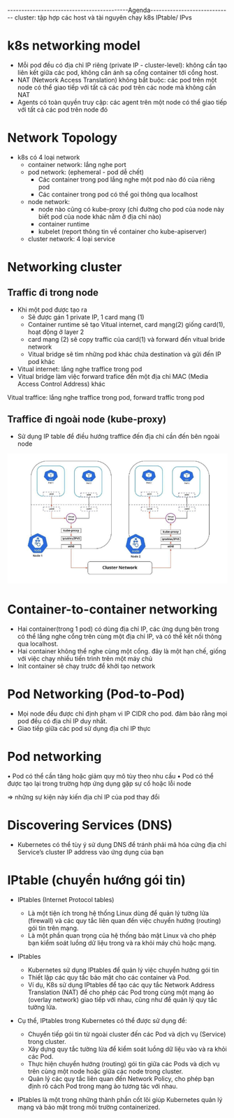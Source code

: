 -------------------------------------------Agenda-----------------------------
cluster: tập hợp các host và tài nguyên chạy k8s
IPtable/ IPvs
# k8s networking model
- Mỗi pod đều có địa chỉ IP riêng (private IP - cluster-level): không cần tạo liên kết giữa các pod, không cần ánh sạ cổng container tới cổng host.
- NAT (Network Access Translation) không bắt buộc: các pod trên một node có thể giao tiếp với tất cả các pod trên các node mà không cần NAT
- Agents có toàn quyền truy cập: các agent trên một node có thể giao tiếp với tất cả các pod trên node đó

# Network Topology
- k8s có 4 loại network
    + container network: lắng nghe port
    + pod network: (ephemeral - pod dễ chết)
        + Các container trong pod lắng nghe một pod nào đó của riêng pod
        + Các container trong pod có thể goi thông qua localhost
    + node network: 
        + node nào cũng có kube-proxy (chỉ đường cho pod của node này biết pod của node khác nằm ở địa chỉ nào)
        + container runtime
        + kubelet (report thông tin về container cho kube-apiserver)
    + cluster network: 4 loại service

# Networking cluster

## Traffic đi trong node
- Khi một pod được tạo ra
    + Sẽ được gán 1 private IP, 1 card mạng (1)
    + Container runtime sẽ tạo Vitual internet, card mạng(2) giống card(1), hoạt động ở layer 2 
    + card mạng (2) sẽ copy traffic của card(1) và forward đến vitual bride network
    + Vitual bridge sẽ tìm những pod khác chứa destination và gửi đến IP pod khác
- Vitual internet: lắng nghe traffice trong pod
- Vitual bridge làm việc forward trafice đến một địa chỉ MAC (Media Access Control Address) khác

Vitual traffice: lắng nghe traffice trong pod, forward traffic trong pod

## Traffice đi ngoài node (kube-proxy)
- Sử dụng IP table để điều hướng traffice đến địa chỉ cần đến bên ngoài node


![alt](4_networking_cluster.png)

# Container-to-container networking
- Hai container(trong 1 pod) có dùng địa chỉ IP, các ứng dụng bên trong có thể lắng nghe cổng trên cùng một địa chỉ IP, và có thể kết nối thông qua localhost.
- Hai container không thể nghe cùng một cổng. đây là một hạn chế, giống với việc chạy nhiều tiến trình trên một máy chủ
- Init container sẽ chạy trước để khởi tạo network

# Pod Networking (Pod-to-Pod)
- Mọi node đều được chỉ định phạm vi IP CIDR cho pod. đảm bảo rằng mọi pod đều có địa chỉ IP duy nhất.
- Giao tiếp giữa các pod sử dụng địa chỉ IP thực

# Pod networking
• Pod có thể cần tăng hoặc giảm quy mô tùy theo nhu cầu
• Pod có thể được tạo lại trong trường hợp ứng dụng gặp sự cố hoặc lỗi node

=> những sự kiện này kiến địa chỉ IP của pod thay đổi

# Discovering Services (DNS)
- Kubernetes có thể tùy ý sử dụng DNS để tránh phải mã hóa cứng địa chỉ Service’s cluster IP address vào ứng dụng của bạn


# IPtable (chuyển hướng gói tin)
- IPtables (Internet Protocol tables) 
    + Là một tiện ích trong hệ thống Linux dùng để quản lý tường lửa (firewall) và các quy tắc liên quan đến việc chuyển hướng (routing) gói tin trên mạng.
    + Là một phần quan trọng của hệ thống bảo mật Linux và cho phép bạn kiểm soát luồng dữ liệu trong và ra khỏi máy chủ hoặc mạng.

- IPtables
    + Kubernetes sử dụng IPtables để quản lý việc chuyển hướng gói tin 
    + Thiết lập các quy tắc bảo mật cho các container và Pod. 
    + Ví dụ, K8s sử dụng IPtables để tạo các quy tắc Network Address Translation (NAT) để cho phép các Pod trong cùng một mạng ảo (overlay network) giao tiếp với nhau, cũng như để quản lý quy tắc tường lửa.

- Cụ thể, IPtables trong Kubernetes có thể được sử dụng để:
    + Chuyển tiếp gói tin từ ngoài cluster đến các Pod và dịch vụ (Service) trong cluster.
    + Xây dựng quy tắc tường lửa để kiểm soát luồng dữ liệu vào và ra khỏi các Pod.
    + Thực hiện chuyển hướng (routing) gói tin giữa các Pods và dịch vụ trên cùng một node hoặc giữa các node trong cluster.
    + Quản lý các quy tắc liên quan đến Network Policy, cho phép bạn định rõ cách Pod trong mạng ảo tương tác với nhau.

- IPtables là một trong những thành phần cốt lõi giúp Kubernetes quản lý mạng và bảo mật trong môi trường containerized.
